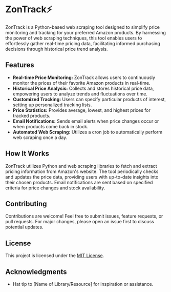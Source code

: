 # ZonTrack⚡

ZonTrack is a Python-based web scraping tool designed to simplify price monitoring and tracking for your preferred Amazon products. By harnessing the power of web scraping techniques, this tool enables users to effortlessly gather real-time pricing data, facilitating informed purchasing decisions through historical price trend analysis.

## Features

- **Real-time Price Monitoring:** ZonTrack allows users to continuously monitor the prices of their favorite Amazon products in real-time.
- **Historical Price Analysis:** Collects and stores historical price data, empowering users to analyze trends and fluctuations over time.
- **Customized Tracking:** Users can specify particular products of interest, setting up personalized tracking lists.
- **Price Statistics:** Provides average, lowest, and highest prices for tracked products.
- **Email Notifications:** Sends email alerts when price changes occur or when products come back in stock.
- **Automated Web Scraping:** Utilizes a cron job to automatically perform web scraping once a day.

## How It Works

ZonTrack utilizes Python and web scraping libraries to fetch and extract pricing information from Amazon's website. The tool periodically checks and updates the price data, providing users with up-to-date insights into their chosen products. Email notifications are sent based on specified criteria for price changes and stock availability.

## Contributing

Contributions are welcome! Feel free to submit issues, feature requests, or pull requests. For major changes, please open an issue first to discuss potential updates.

## License

This project is licensed under the [MIT License](LICENSE).

## Acknowledgments

- Hat tip to [Name of Library/Resource] for inspiration or assistance.
